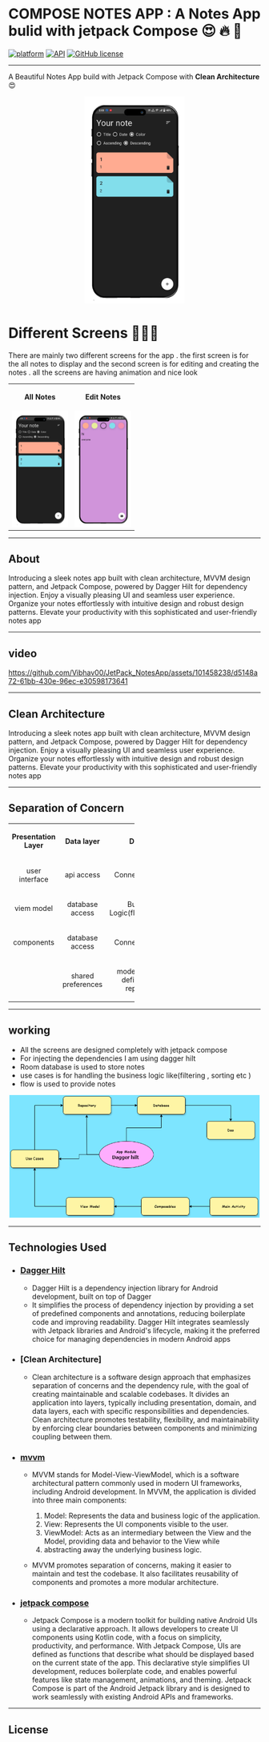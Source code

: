 # COMPOSE NOTES APP : A Notes App bulid with jetpack Compose 😍 🔥 🎉

[![platform](https://img.shields.io/badge/platform-Android-yellow.svg)](https://www.android.com)
[![API](https://img.shields.io/badge/API-21%2B-brightgreen.svg?style=flat)](https://android-arsenal.com/api?level=21)
[![GitHub license](https://img.shields.io/badge/License-Apache.0-blue.svg)]()

---

A Beautiful Notes App build with Jetpack Compose with <B>Clean Architecture</b> 😍

<div align="center">
<img src = "./assets/img1.png" width="200px" />

</div>

# Different Screens 📱📲📳

There are mainly two different screens for the app . the first screen is for the all notes to display and the second screen is for editing and creating the notes . all the screens are having animation and nice look

<table style="width:50%">
  <tr>
    <th><p p align="center"> All Notes </p> </th>
    <th><p p align="center"> Edit Notes </th> </p>
  </tr>
  <tr>
    <td><div  align="center"><img src = "./assets/img1.png" width="200px" /></td> </div>
    <td><div  align="center"><img src = "./assets/img2.png" width="200px" /></td></div>
  </td> 
   
  </tr>
</table>

---

## About

Introducing a sleek notes app built with clean architecture, MVVM design pattern, and Jetpack Compose, powered by Dagger Hilt for dependency injection. Enjoy a visually pleasing UI and seamless user experience. Organize your notes effortlessly with intuitive design and robust design patterns. Elevate your productivity with this sophisticated and user-friendly notes app

---

## video

https://github.com/Vibhav00/JetPack_NotesApp/assets/101458238/d5148a72-61bb-430e-96ec-e30598173641

---

## Clean Architecture

Introducing a sleek notes app built with clean architecture, MVVM design pattern, and Jetpack Compose, powered by Dagger Hilt for dependency injection. Enjoy a visually pleasing UI and seamless user experience. Organize your notes effortlessly with intuitive design and robust design patterns. Elevate your productivity with this sophisticated and user-friendly notes app

---

## Separation of Concern

<table style="width:50%">
  <tr>
    <th><p p align="center">Presentation Layer </p> </th>
    <th><p p align="center"> Data layer  </p></th> 
    <th><p p align="center"> Domain  </p></th> 
  </tr>
  <tr>
    <td><p p align="center"> user interface  </p></td>
    <td><p p align="center"> api access  </p></td>
     <td><p p align="center"> Connecting layer  </p></td> 
  </tr>
  <tr>
    <td><p p align="center"> viem model  </p></td>
    <td><p p align="center"> database access </p></td>
     <td><p p align="center"> Business Logic(fliter,sort,etc)  </p></td> 
  </tr>
  <tr>
    <td><p p align="center"> components  </p></td>
    <td><p p align="center"> database access </p></td>
     <td><p p align="center"> Connecting layer  </p></td> 
  </tr>
  <tr>
    <td><p p align="center">   </p></td>
    <td><p p align="center"> shared preferences </p></td>
     <td><p p align="center"> model classes , defination to repository  </p></td> 
  </tr>
</table>

---

## working

- All the screens are designed completely with jetpack compose
- For injecting the dependencies I am using dagger hilt
- Room database is used to store notes
- use cases is for handling the business logic like(filtering , sorting etc )
- flow is used to provide notes

<div align="center"><img src="./assets/dia.png" width="500px"></div>

---

## Technologies Used

- ### [Dagger Hilt ]
  - Dagger Hilt is a dependency injection library for Android development, built on top of Dagger
  - It simplifies the process of dependency injection by providing a set of predefined components and annotations, reducing boilerplate code and improving readability. Dagger Hilt integrates seamlessly with Jetpack libraries and Android's lifecycle, making it the preferred choice for managing dependencies in modern Android apps
- ### [Clean Architecture]
  - Clean architecture is a software design approach that emphasizes separation of concerns and the dependency rule, with the goal of creating maintainable and scalable codebases. It divides an application into layers, typically including presentation, domain, and data layers, each with specific responsibilities and dependencies. Clean architecture promotes testability, flexibility, and maintainability by enforcing clear boundaries between components and minimizing coupling between them.
- ### [mvvm ]

  - MVVM stands for Model-View-ViewModel, which is a software architectural pattern commonly used in modern UI frameworks, including Android development. In MVVM, the application is divided into three main components:

    1.  Model: Represents the data and business logic of the application.
    2.  View: Represents the UI components visible to the user.
    3.  ViewModel: Acts as an intermediary between the View and the Model, providing data and behavior to the View while
    4.  abstracting away the underlying business logic.

  - MVVM promotes separation of concerns, making it easier to maintain and test the codebase. It also facilitates reusability of components and promotes a more modular architecture.

- ### [jetpack compose]
  - Jetpack Compose is a modern toolkit for building native Android UIs using a declarative approach. It allows developers to create UI components using Kotlin code, with a focus on simplicity, productivity, and performance. With Jetpack Compose, UIs are defined as functions that describe what should be displayed based on the current state of the app. This declarative style simplifies UI development, reduces boilerplate code, and enables powerful features like state management, animations, and theming. Jetpack Compose is part of the Android Jetpack library and is designed to work seamlessly with existing Android APIs and frameworks.

---

## License

```

```

[mvvm]: https://www.geeksforgeeks.org/mvvm-model-view-viewmodel-architecture-pattern-in-android/
[Clean Architechture]: https://betterprogramming.pub/the-clean-architecture-beginners-guide-e4b7058c1165#:~:text=The%20Clean%20Architecture%20is%20the,over%20the%20years.
[Dagger Hilt ]: https://developer.android.com/training/dependency-injection/hilt-android
[jetpack compose ]: https://developer.android.com/develop/ui/compose/documentation
